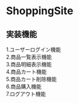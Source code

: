 # ShoppingSite

## 実装機能
1.ユーザーログイン機能<br>
2.商品一覧表示機能<br>
3.商品明細表示機能<br>
4.商品カート機能<br>
5.商品カート削除機能<br>
6.商品購入機能<br>
7.ログアウト機能<br>
